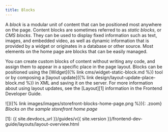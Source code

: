 ```yaml
---
title: Blocks
---
```


A _block_ is a modular unit of content that can be positioned most anywhere on the page. Content blocks are sometimes referred to as _static blocks_, or _CMS blocks_. They can be used to display fixed information such as text, images, and embedded video, as well as dynamic information that is provided by a widget or originates in a database or other source. Most elements on the home page are blocks that can be easily managed.

You can create custom blocks of content without writing any code, and assign them to appear in a specific place in the page layout. Blocks can be positioned using the [Widget]({% link cms/widget-static-block.md %}) tool or by composing a [layout update]({% link design/layout-update-place-block.md %}) in XML and saving it on the server. For more information about using layout updates, see the [Layout][1] information in the Frontend Developer Guide.

![]({% link images/images/storefront-blocks-home-page.png %}){: .zoom}
_Blocks on the sample storefront home page_

[1]: {{ site.devdocs_url }}/guides/v{{ site.version }}/frontend-dev-guide/layouts/layout-overview.html